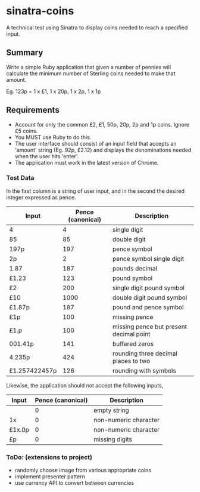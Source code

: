 sinatra-coins
=============

A technical test using Sinatra to display coins needed to reach a specified input.

## Summary

Write a simple Ruby application that given a number of pennies will calculate the minimum number of
Sterling coins needed to make that amount.

Eg. 123p = 1 x £1, 1 x 20p, 1 x 2p, 1 x 1p

## Requirements

- Account for only the common £2, £1, 50p, 20p, 2p and 1p coins. Ignore £5 coins.
- You MUST use Ruby to do this.
- The user interface should consist of an input field that accepts an 'amount' string (Eg. 92p, £2.12) and displays the denominations needed when the user hits 'enter'.
- The application must work in the latest version of Chrome.

### Test Data

In the first column is a string of user input, and in the second the desired integer expressed as pence.

| Input         | Pence (canonical) | Description                             |
| ------------- | ----------------- | --------------------------------------- |
| 4             | 4                 | single digit                            |
| 85            | 85                | double digit                            |
| 197p          | 197               | pence symbol                            |
| 2p            | 2                 | pence symbol single digit               |
| 1.87          | 187               | pounds decimal                          |
| £1.23         | 123               | pound symbol                            |
| £2            | 200               | single digit pound symbol               |
| £10           | 1000              | double digit pound symbol               |
| £1.87p        | 187               | pound and pence symbol                  |
| £1p           | 100               | missing pence                           |
| £1.p          | 100               | missing pence but present decimal point |
| 001.41p       | 141               | buffered zeros                          |
| 4.235p        | 424               | rounding three decimal places to two    |
| £1.257422457p | 126               | rounding with symbols                   |

Likewise, the application should not accept the following inputs,

| Input         | Pence (canonical) | Description                             |
| ------------- | ----------------- | --------------------------------------- |
|               | 0                 | empty string                            |
| 1x            | 0                 | non-numeric character                   |
| £1x.0p        | 0                 | non-numeric character                   |
| £p            | 0                 | missing digits                          |

### ToDo: (extensions to project)

- randomly choose image from various appropriate coins
- implement presenter pattern
- use currency API to convert between currencies
